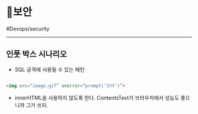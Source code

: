 # 🔐보안

#Devops/security

---

## 인풋 박스 시나리오

* SQL 공격에 사용될 수 있는 패턴 

```html

<img src=“image.gif” onerror=“prompt(‘으아’)”>

```

* innerHTML을 사용하지 않도록 한다. ContentsText가 브라우저에서 성능도 좋으니까 그거 쓰자.
